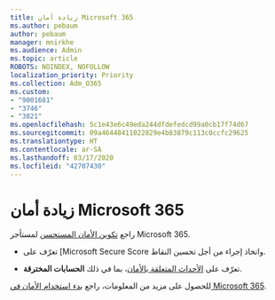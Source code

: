 ```yaml
---
title: زيادة أمان Microsoft 365
ms.author: pebaum
author: pebaum
manager: mnirkhe
ms.audience: Admin
ms.topic: article
ROBOTS: NOINDEX, NOFOLLOW
localization_priority: Priority
ms.collection: Adm_O365
ms.custom:
- "9001681"
- "3746"
- "3821"
ms.openlocfilehash: 5c1e43e6c49eda244dfdefedcd99a0cb17f74d67
ms.sourcegitcommit: 09a46448411022829e4b83879c113c0ccfc29625
ms.translationtype: HT
ms.contentlocale: ar-SA
ms.lasthandoff: 03/17/2020
ms.locfileid: "42707430"
---
```

# <a name="increase-microsoft-365-security"></a>زيادة أمان Microsoft 365

راجع [تكوين الأمان المستحسن](https://docs.microsoft.com/microsoft-365/security/office-365-security/tenant-wide-setup-for-increased-security?view=o365-worldwide) لمستأجر Microsoft 365.

- تعرّف على [Microsoft Secure Score واتخاذ إجراء من أجل تحسين النقاط.

- تعرّف على [الأحداث المتعلقة بالأمان](https://docs.microsoft.com/microsoft-365/security/office-365-security/office365-security-incident-response-overview?view=o365-worldwide)، بما في ذلك **الحسابات المخترقة**.

للحصول على مزيد من المعلومات، راجع [بدء استخدام الأمان في Microsoft 365](https://docs.microsoft.com/microsoft-365/security/office-365-security/security-roadmap?view=o365-worldwide). 
